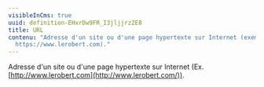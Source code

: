 ```yaml
---
visibleInCms: true
uuid: definition-EHxrDw9FR_I3jljjrz2E8
title: URL
contenu: "Adresse d'un site ou d'une page hypertexte sur Internet (exemple :
  https://www.lerobert.com)."
---
```

<!--StartFragment-->

Adresse d'un site ou d'une page hypertexte sur Internet (Ex. [http://www.lerobert.com](http://www.lerobert.com/)).

<!--EndFragment-->
